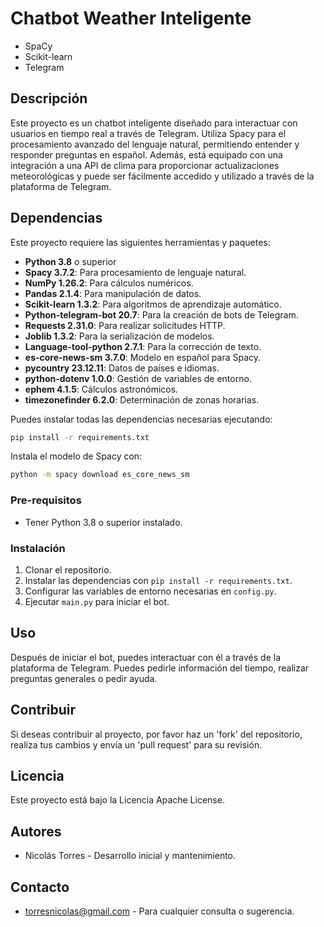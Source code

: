# Chatbot Weather Inteligente
- SpaCy
- Scikit-learn
- Telegram

## Descripción
Este proyecto es un chatbot inteligente diseñado para interactuar con usuarios en tiempo real a través de Telegram. Utiliza Spacy para el procesamiento avanzado del lenguaje natural, permitiendo entender y responder preguntas en español. Además, está equipado con una integración a una API de clima para proporcionar actualizaciones meteorológicas y puede ser fácilmente accedido y utilizado a través de la plataforma de Telegram.

## Dependencias
Este proyecto requiere las siguientes herramientas y paquetes:

- **Python 3.8** o superior
- **Spacy 3.7.2**: Para procesamiento de lenguaje natural.
- **NumPy 1.26.2**: Para cálculos numéricos.
- **Pandas 2.1.4**: Para manipulación de datos.
- **Scikit-learn 1.3.2**: Para algoritmos de aprendizaje automático.
- **Python-telegram-bot 20.7**: Para la creación de bots de Telegram.
- **Requests 2.31.0**: Para realizar solicitudes HTTP.
- **Joblib 1.3.2**: Para la serialización de modelos.
- **Language-tool-python 2.7.1**: Para la corrección de texto.
- **es-core-news-sm 3.7.0**: Modelo en español para Spacy.
- **pycountry 23.12.11**: Datos de países e idiomas.
- **python-dotenv 1.0.0**: Gestión de variables de entorno.
- **ephem 4.1.5**: Cálculos astronómicos.
- **timezonefinder 6.2.0**: Determinación de zonas horarias.

Puedes instalar todas las dependencias necesarias ejecutando:

```bash
pip install -r requirements.txt
```

Instala el modelo de Spacy con:

```bash
python -m spacy download es_core_news_sm
```

### Pre-requisitos
- Tener Python 3.8 o superior instalado.

### Instalación
1. Clonar el repositorio.
2. Instalar las dependencias con `pip install -r requirements.txt`.
3. Configurar las variables de entorno necesarias en `config.py`.
4. Ejecutar `main.py` para iniciar el bot.

## Uso
Después de iniciar el bot, puedes interactuar con él a través de la plataforma de Telegram. Puedes pedirle información del tiempo, realizar preguntas generales o pedir ayuda.

## Contribuir
Si deseas contribuir al proyecto, por favor haz un 'fork' del repositorio, realiza tus cambios y envía un 'pull request' para su revisión.

## Licencia
Este proyecto está bajo la Licencia Apache License.

## Autores
- Nicolás Torres - Desarrollo inicial y mantenimiento.

## Contacto
- torresnicolas@gmail.com - Para cualquier consulta o sugerencia.
